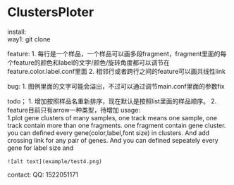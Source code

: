# ClustersPloter
install:<br>
    way1: git clone

feature:
    1. 每行是一个样品，一个样品可以画多段fragment，fragment里面的每个feature的颜色和label的文字/颜色/旋转角度都可以调节在feature.color.label.conf里面
    2. 相邻行或者跨行之间的feature可以画共线性link

bug:
    1. 图例里面的文字可能会溢出，不过可以通过调节main.conf里面的参数fix

todo；
    1. 增加按照样品名重新排序，现在默认是按照list里面的样品顺序。
    2. feature目前只有arrow一种类型，待增加
usage:<br>1.plot gene clusters of many samples, one track means one sample, one track contain more than one fragments. one fragment contain gene cluster. you can defined every gene(color,label,font size) in clusters. And add crossing link for any pair of genes. And you can defined sepeately every gene for label size and  
    
    ![alt text](example/test4.png)

contact:
    QQ: 1522051171
